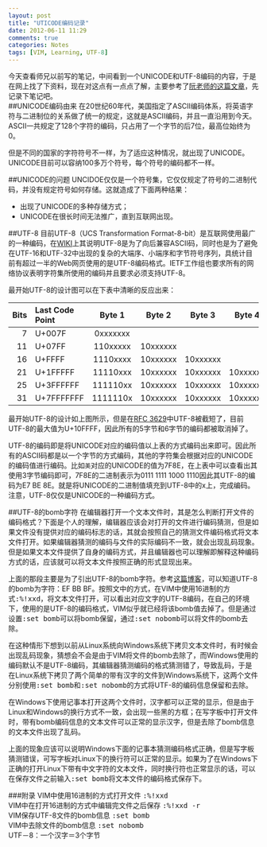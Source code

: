 ```yaml
---
layout: post
title: "UTICODE编码记录"
date: 2012-06-11 11:29
comments: true
categories: Notes
tags: [VIM, Learning, UTF-8]
---
```

今天查看师兄以前写的笔记，中间看到一个UNICODE和UTF-8编码的内容，于是在网上找了下资料，现在对这点有一点点了解，主要参考了[阮老师的这篇文章][l1]，先记录下笔记吧。  
##UNICODE编码由来
在20世纪60年代，美国指定了ASCII编码体系，将英语字符与二进制位的关系做了统一的规定，这就是ASCII编码，并且一直沿用到今天。ASCII一共规定了128个字符的编码，只占用了一个字节的后7位，最高位始终为0。  

但是不同的国家的字符符号不一样，为了适应这种情况，就出现了UNICODE。  
UNICODE目前可以容纳100多万个符号，每个符号的编码都不一样。  
<!--more-->

##UNICODE的问题
UNCIDOE仅仅是一个符号集，它仅仅规定了符号的二进制代码，并没有规定符号如何存储。这就造成了下面两种结果：  

* 出现了UNICODE的多种存储方式；
* UNICODE在很长时间无法推广，直到互联网出现。

##UTF-8
目前UTF-8（UCS Transformation Format-8-bit）是互联网使用最广的一种编码，在[WIKI][l2]上其说明UTF-8是为了向后兼容ASCII码，同时也是为了避免在UTF-16和UTF-32中出现的复杂的大端序、小端序和字节符号序列，具统计目前有超过一半的Web网页使用的是UTF-8编码格式。IETF工作组也要求所有的网络协议表明字符集所使用的编码并且要求必须支持UTF-8。  

最开始UTF-8的设计图可以在下表中清晰的反应出来：  

|Bits|Last Code Point|Byte 1|Byte 2|Byte 3|Byte 4|Byte 5|Byte 6|
|---:|:----------|:------:|:------:|:------:|:------:|:------:|:------:|
|7   |U+007F     |0xxxxxxx|
|11  |U+07FF     |110xxxxx|10xxxxxx|
|16  |U+FFFF     |1110xxxx|10xxxxxx|10xxxxxx|
|21  |U+1FFFFF   |11110xxx|10xxxxxx|10xxxxxx|10xxxxxx|
|25  |U+3FFFFFF  |111110xx|10xxxxxx|10xxxxxx|10xxxxxx|10xxxxxx|
|31  |U+7FFFFFFF |1111110x|10xxxxxx|10xxxxxx|10xxxxxx|10xxxxxx|10xxxxxx|

最开始UTF-8的设计如上图所示，但是在[RFC 3629][l3]中UTF-8被截短了，目前UTF-8的最大值为U+10FFFF，因此所有的5字节和6字节的编码都被取消掉了。  

UTF-8的编码即是将UNICODE对应的编码值以上表的方式编码出来即可。因此所有的ASCII码都是以一个字节的方式编码，其他的字符集会根据对应的UNICODE的编码值进行编码。比如`美`对应的UNICODE的值为7F8E，在上表中可以查看出其使用3字节编码即可，7F8E的二进制表示为0111 1111 1000 1110因此其UTF-8的编码为E7 BE 8E。就是将UNICODE的二进制值填充到UTF-8中的x上，完成编码。   
注意，UTF-8仅仅是UNICODE的一种编码方式。

##UTF-8的bomb字符
在编辑器打开一个文本文件时，其是怎么判断打开文件的编码格式？下面是个人的理解，编辑器应该会对打开的文件进行编码猜测，但是如果文件没有提供对应的编码标志的话，其就会按照自己的猜测文件编码格式将文本文件打开。如果编辑器猜测的编码与文件的实际编码不一致，就会出现乱码现象。但是如果文本文件提供了自身的编码方式，并且编辑器也可以理解即解释这种编码方式的话，应该就可以将文本文件按照正确的形式显现出来。  

上面的那段主要是为了引出UTF-8的bomb字符。参考[这篇博客][l4]，可以知道UTF-8的bomb为字符：EF BB BF。按照文中的方式，在VIM中使用16进制的方式<kbd>:%!xxd</kbd>，将文本文件打开，可以看出对应文字的UTF-8编码，在自己的环境下，使用的是UTF-8的编码格式，VIM似乎就已经将该bomb值去掉了。但是通过设置<kbd>:set bomb</kbd>可以将bomb保留，通过<kbd>:set nobomb</kbd>可以将文件的bomb去除。  

在这种情形下想到以前从Linux系统向Windows系统下拷贝文本文件时，有时候会出现乱码现象，猜想会不会是由于VIM将文件的bomb去除了，而Windows使用的编码默认不是UTF-8编码，其编辑器猜测编码的格式猜测错了，导致乱码，于是在Linux系统下拷贝了两个简单的带有汉字的文件到Windows系统下，这两个文件分别使用<kbd>:set bomb</kbd>和<kbd>:set nobomb</kbd>的方式将UTF-8的编码信息保留和去除。  

在Windows下使用记事本打开这两个文件时，汉字都可以正常的显示，但是由于Linux和Windows的换行方式不一致，会出现一些黑的方框；在写字板中打开文件时，带有bomb编码信息的文本文件可以正常的显示汉字，但是去除了bomb信息的文本文件出现了乱码。  

上面的现象应该可以说明Windows下面的记事本猜测编码格式正确，但是写字板猜测错误，可写字板对Linux下的换行符可以正常的显示。如果为了在Windows下正确的打开Linux下带有中文字符的文本文件，同时换行符也正常显示的话，可以在保存文件之前输入<kbd>:set bomb</kbd>将文本文件的编码格式保存下。

###附录
VIM中使用16进制的方式打开文件 <kbd>:%!xxd</kbd>     
VIM中在打开16进制的方式中编辑完文件之后保存 <kbd>:%!xxd -r</kbd>    
VIM保存UTF-8文件的bomb信息 <kbd>:set bomb</kbd>     
VIM中去除文件的bomb信息 <kbd>:set nobomb</kbd>      
UTF－8：一个汉字＝3个字节

[l1]:http://www.ruanyifeng.com/blog/2007/10/ascii_unicode_and_utf-8.html
[l2]:http://en.wikipedia.org/wiki/UTF-8  "WIKI UTF-8"
[l3]:http://tools.ietf.org/html/rfc3629 "rfc3629"
[l4]:http://www.i-alive.com/post/8/

